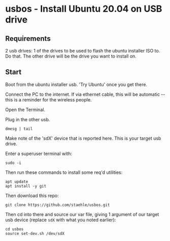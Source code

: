 # usbos - Install Ubuntu 20.04 on USB drive

## Requirements

2 usb drives:
1 of the drives to be used to flash the ubuntu installer ISO to.  Do that.
The other drive will be the drive you want to install on.

## Start

Boot from the ubuntu installer usb.  'Try Ubuntu' once you get there.

Connect the PC to the internet.  If via ethernet cable, this will be automatic -- this is a reminder for the wireless people.

Open the Terminal.

Plug in the other usb.

`dmesg | tail`

Make note of the 'sdX' device that is reported here.  This is your target usb drive.

Enter a superuser terminal with:

`sudo -i`

Then run these commands to install some req'd utilities:

```
apt update
apt install -y git
```

Then download this repo:

`git clone https://github.com/staehle/usbos.git`

Then cd into there and source our var file, giving 1 argument of our target usb device (replace `sdX` with what you noted earlier):

```
cd usbos
source set-dev.sh /dev/sdX
```



